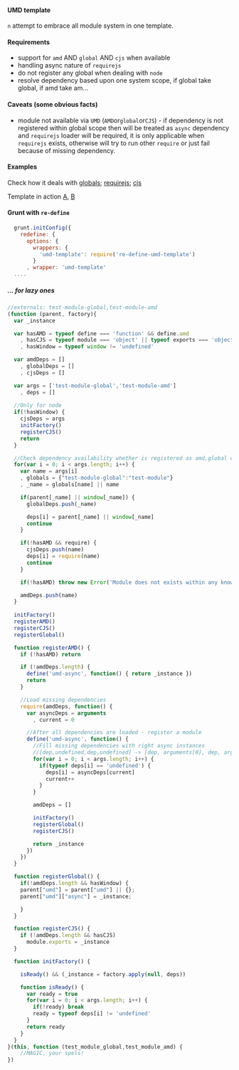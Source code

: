 #### UMD template

`n` attempt to embrace all module system in one template.

#### Requirements
* support for `amd` AND `global` AND `cjs` when available 
* handling async nature of `requirejs`
* do not register any global when dealing with `node`
* resolve dependency based upon one system scope, if global take global, if amd take am...

#### Caveats (some obvious facts)
* module not available via `UMD` (`AMD`or`global`or`CJS`) - if dependency is not registered within global scope then will be treated as `async` dependency and `requirejs` loader will be required, it is only applicable when `requirejs` exists, otherwise will try to run other `require` or just fail because of missing dependency.

#### Examples
Check how it deals with [globals](http://damianbaar.github.io/umd-template/index.global.html); [requirejs](http://damianbaar.github.io/umd-template/index.require.html); [cjs](http://damianbaar.github.io/umd-template/index.cjs.html)

Template in action [A](example/umd-sync.bundle.js), [B](example/umd-async.bundle.js)

#### Grunt with `re-define`

```js
  grunt.initConfig({
    redefine: {
      options: { 
        wrappers: { 
          'umd-template': require('re-define-umd-template')
        }
      , wrapper: 'umd-template'
  ....
```

##### ... for lazy ones
```js
//externals: test-module-global,test-module-amd
(function (parent, factory){
  var _instance

  var hasAMD = typeof define === 'function' && define.amd
    , hasCJS = typeof module === 'object' || typeof exports === 'object'
    , hasWindow = typeof window != 'undefined'

  var amdDeps = []
    , globalDeps = []
    , cjsDeps = []

  var args = ['test-module-global','test-module-amd']
    , deps = []
  
  //Only for node
  if(!hasWindow) {
    cjsDeps = args
    initFactory()
    registerCJS()
    return
  }

  //Check dependency availability whether is registered as amd,global or cjs
  for(var i = 0; i < args.length; i++) {
    var name = args[i]
    , globals = {"test-module-global":"test-module"}
    , _name = globals[name] || name

    if(parent[_name] || window[_name]) {
      globalDeps.push(_name)

      deps[i] = parent[_name] || window[_name]
      continue
    }

    if(!hasAMD && require) {
      cjsDeps.push(name)
      deps[i] = require(name)
      continue
    }

    if(!hasAMD) throw new Error('Module does not exists within any known module system ' + name)

    amdDeps.push(name)
  }
  
  initFactory()
  registerAMD()
  registerCJS()
  registerGlobal()

  function registerAMD() {
    if (!hasAMD) return

    if (!amdDeps.length) {
      define('umd-async', function() { return _instance })
      return
    }

    //Load missing dependencies
    require(amdDeps, function() {
      var asyncDeps = arguments
        , current = 0

      //After all dependencies are loaded - register a module
      define('umd-async', function() { 
        //Fill missing dependencies with right async instances
        //[dep,undefined,dep,undefined] -> [dep, arguments[0], dep, arguments[1]]
        for(var i = 0; i < args.length; i++) {
          if(typeof deps[i] == 'undefined') {
            deps[i] = asyncDeps[current]
            current++
          }
        }

        amdDeps = []

        initFactory()
        registerGlobal()
        registerCJS()

        return _instance
      })
    })
  }

  function registerGlobal() {
    if(!amdDeps.length && hasWindow) {
    parent["umd"] = parent["umd"] || {};
    parent["umd"]["async"] = _instance;

    }
  }

  function registerCJS() { 
    if (!amdDeps.length && hasCJS)
      module.exports = _instance 
  }

  function initFactory() { 

    isReady() && (_instance = factory.apply(null, deps))

    function isReady() {
      var ready = true
      for(var i = 0; i < args.length; i++) {
        if(!ready) break
        ready = typeof deps[i] != 'undefined'
      }
      return ready
    }
  }
}(this, function (test_module_global,test_module_amd) {
    //MAGIC, your spels!
})
```
